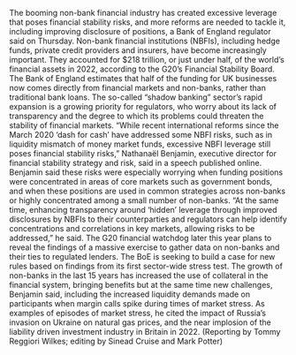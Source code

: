 The booming non-bank financial industry has created excessive leverage that poses financial stability risks, and more reforms are needed to tackle it, including improving disclosure of positions, a Bank of England regulator said on Thursday.
Non-bank financial institutions (NBFIs), including hedge funds, private credit providers and insurers, have become increasingly important.
They accounted for $218 trillion, or just under half, of the world’s financial assets in 2022, according to the G20’s Financial Stability Board.
The Bank of England estimates that half of the funding for UK businesses now comes directly from financial markets and non-banks, rather than traditional bank loans.
The so-called “shadow banking” sector’s rapid expansion is a growing priority for regulators, who worry about its lack of transparency and the degree to which its problems could threaten the stability of financial markets.
“While recent international reforms since the March 2020 ‘dash for cash’ have addressed some NBFI risks, such as in liquidity mismatch of money market funds, excessive NBFI leverage still poses financial stability risks,” Nathanaël Benjamin, executive director for financial stability strategy and risk, said in a speech published online.
Benjamin said these risks were especially worrying when funding positions were concentrated in areas of core markets such as government bonds, and when these positions are used in common strategies across non-banks or highly concentrated among a small number of non-banks.
“At the same time, enhancing transparency around ‘hidden’ leverage through improved disclosures by NBFIs to their counterparties and regulators can help identify concentrations and correlations in key markets, allowing risks to be addressed,” he said.
The G20 financial watchdog later this year plans to reveal the findings of a massive exercise to gather data on non-banks and their ties to regulated lenders. The BoE is seeking to build a case for new rules based on findings from its first sector-wide stress test.
The growth of non-banks in the last 15 years has increased the use of collateral in the financial system, bringing benefits but at the same time new challenges, Benjamin said, including the increased liquidity demands made on participants when margin calls spike during times of market stress.
As examples of episodes of market stress, he cited the impact of Russia’s invasion on Ukraine on natural gas prices, and the near implosion of the liability driven investment industry in Britain in 2022.
(Reporting by Tommy Reggiori Wilkes; editing by Sinead Cruise and Mark Potter)